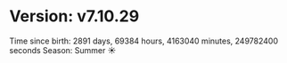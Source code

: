 # Version: v7.10.29
Time since birth: 2891 days, 69384 hours, 4163040 minutes, 249782400 seconds
Season: Summer ☀️
